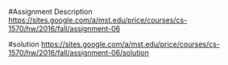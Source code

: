 #Assignment Description
https://sites.google.com/a/mst.edu/price/courses/cs-1570/hw/2016/fall/assignment-06

#solution
https://sites.google.com/a/mst.edu/price/courses/cs-1570/hw/2016/fall/assignment-06/solution
